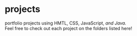 # projects
portfolio projects using HMTL, CSS, JavaScript,<i> and Java.</i><br>
Feel free to check out each project on the folders listed here!
